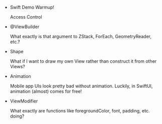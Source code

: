 
- Swift Demo Warmup!

    Access Control
- @ViewBuilder

    What exactly is that argument to ZStack, ForEach, GeometryReader, etc.?
- Shape

    What if I want to draw my own View rather than construct it from other Views?
- Animation

    Mobile app UIs look pretty bad without animation.
Luckily, in SwiftUI, animation (almost) comes for free!
- ViewModifier

    What exactly are functions like foregroundColor, font, padding, etc. doing?